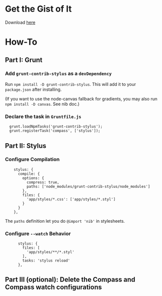 
# Get the Gist of It
Download [here](https://gist.github.com/ffcbf037e6e856e1010d)

# How-To

## Part I: Grunt

### Add `grunt-contrib-stylus` as a `devDependency`

Run `npm install -D grunt-contrib-stylus`. This will add it to your `package.json` after installing. 

(If you want to use the node-canvas fallback for gradients, you may also run `npm install -D canvas`. See nib doc.)


### Declare the task in `Gruntfile.js`

```
  grunt.loadNpmTasks('grunt-contrib-stylus');
  grunt.registerTask('compass', ['stylus']);
```

## Part II: Stylus

### Configure Compilation 

```
    stylus: {
      compile: {
        options: {
          compress: true,
          paths: ['node_modules/grunt-contrib-stylus/node_modules']
        },
        files: {
          'app/styles/*.css': ['app/styles/*.styl']
        }
      }
    },
```

The `paths` definition let you do `@import 'nib'` in stylesheets.



### Configure `--watch` Behavior
```
      stylus: {
        files: [
          'app/styles/**/*.styl'
        ],
        tasks: 'stylus reload'
      },
```

## Part III (optional): Delete the Compass and Compass watch configurations